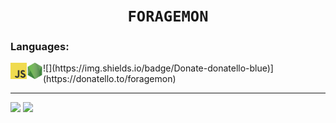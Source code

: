 <h1 align="center"><code>FORAGEMON</code></h1>

### Languages:
<img align="left" alt="JavaScript" width="26px" src="https://raw.githubusercontent.com/github/explore/80688e429a7d4ef2fca1e82350fe8e3517d3494d/topics/javascript/javascript.png" />
<img align="left" alt="Node.js" width="26px" src="https://raw.githubusercontent.com/github/explore/80688e429a7d4ef2fca1e82350fe8e3517d3494d/topics/nodejs/nodejs.png" />
![](https://img.shields.io/badge/Donate-donatello-blue)](https://donatello.to/foragemon)


---

![](https://github-readme-stats.vercel.app/api?username=foragemon)
![](https://github-readme-stats.vercel.app/api/top-langs/?username=foragemon)

